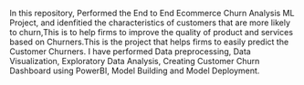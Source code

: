 In this repository, Performed the End to End Ecommerce Churn Analysis ML Project, and idenfitied 
the characteristics of customers that are more likely to churn,This is to help firms to improve 
the quality of product and services based on Churners.This is the project that helps firms to 
easily predict the Customer Churners. I have performed Data preprocessing, Data Visualization,
Exploratory Data Analysis, Creating Customer Churn Dashboard using PowerBI, Model Building 
and Model Deployment. 

